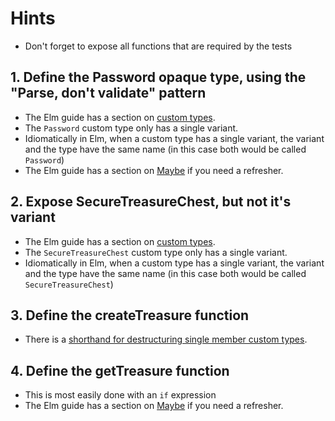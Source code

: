 # Hints

- Don't forget to expose all functions that are required by the tests

## 1. Define the Password opaque type, using the "Parse, don't validate" pattern

- The Elm guide has a section on [custom types][custom-types].
- The `Password` custom type only has a single variant.
- Idiomatically in Elm, when a custom type has a single variant, the variant and the type have the same name (in this case both would be called `Password`)
- The Elm guide has a section on [Maybe][maybe] if you need a refresher.

## 2. Expose SecureTreasureChest, but not it's variant

- The Elm guide has a section on [custom types][custom-types].
- The `SecureTreasureChest` custom type only has a single variant.
- Idiomatically in Elm, when a custom type has a single variant, the variant and the type have the same name (in this case both would be called `SecureTreasureChest`)

## 3. Define the createTreasure function

- There is a [shorthand for destructuring single member custom types][single-member-custom-destructuring].

## 4. Define the getTreasure function

- This is most easily done with an `if` expression
- The Elm guide has a section on [Maybe][maybe] if you need a refresher.

[custom-types]: https://guide.elm-lang.org/types/custom_types.html
[single-member-custom-destructuring]: https://gist.github.com/yang-wei/4f563fbf81ff843e8b1e?permalink_comment_id=1701264#gistcomment-1701264
[maybe]: https://guide.elm-lang.org/error_handling/maybe.html